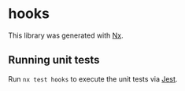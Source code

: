 # hooks

This library was generated with [Nx](https://nx.dev).


## Running unit tests

Run `nx test hooks` to execute the unit tests via [Jest](https://jestjs.io).


